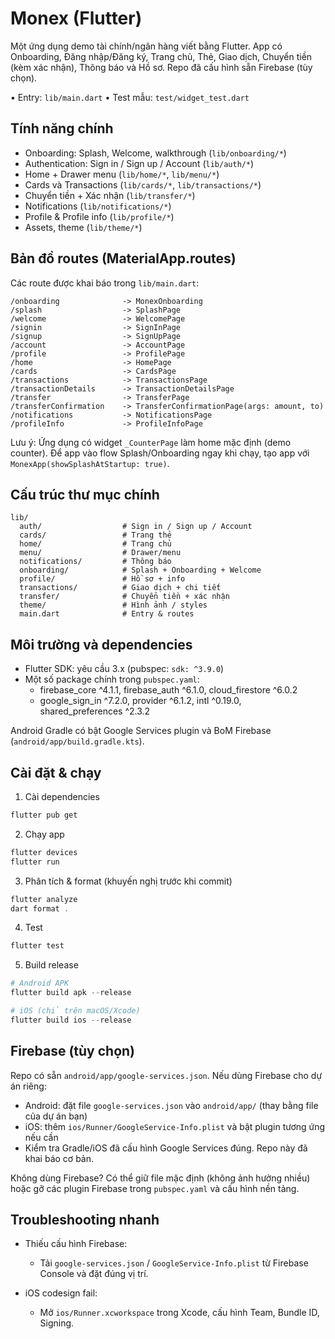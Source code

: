 # Monex (Flutter)

Một ứng dụng demo tài chính/ngân hàng viết bằng Flutter. App có Onboarding, Đăng nhập/Đăng ký, Trang chủ, Thẻ, Giao dịch, Chuyển tiền (kèm xác nhận), Thông báo và Hồ sơ. Repo đã cấu hình sẵn Firebase (tùy chọn).

• Entry: `lib/main.dart`
• Test mẫu: `test/widget_test.dart`

## Tính năng chính

- Onboarding: Splash, Welcome, walkthrough (`lib/onboarding/*`)
- Authentication: Sign in / Sign up / Account (`lib/auth/*`)
- Home + Drawer menu (`lib/home/*`, `lib/menu/*`)
- Cards và Transactions (`lib/cards/*`, `lib/transactions/*`)
- Chuyển tiền + Xác nhận (`lib/transfer/*`)
- Notifications (`lib/notifications/*`)
- Profile & Profile info (`lib/profile/*`)
- Assets, theme (`lib/theme/*`)

## Bản đồ routes (MaterialApp.routes)

Các route được khai báo trong `lib/main.dart`:

```
/onboarding              -> MonexOnboarding
/splash                  -> SplashPage
/welcome                 -> WelcomePage
/signin                  -> SignInPage
/signup                  -> SignUpPage
/account                 -> AccountPage
/profile                 -> ProfilePage
/home                    -> HomePage
/cards                   -> CardsPage
/transactions            -> TransactionsPage
/transactionDetails      -> TransactionDetailsPage
/transfer                -> TransferPage
/transferConfirmation    -> TransferConfirmationPage(args: amount, to)
/notifications           -> NotificationsPage
/profileInfo             -> ProfileInfoPage
```

Lưu ý: Ứng dụng có widget `_CounterPage` làm home mặc định (demo counter). Để app vào flow Splash/Onboarding ngay khi chạy, tạo app với `MonexApp(showSplashAtStartup: true)`.

## Cấu trúc thư mục chính

```
lib/
  auth/                  # Sign in / Sign up / Account
  cards/                 # Trang thẻ
  home/                  # Trang chủ
  menu/                  # Drawer/menu
  notifications/         # Thông báo
  onboarding/            # Splash + Onboarding + Welcome
  profile/               # Hồ sơ + info
  transactions/          # Giao dịch + chi tiết
  transfer/              # Chuyển tiền + xác nhận
  theme/                 # Hình ảnh / styles
  main.dart              # Entry & routes
```

## Môi trường và dependencies

- Flutter SDK: yêu cầu 3.x (pubspec: `sdk: ^3.9.0`)
- Một số package chính trong `pubspec.yaml`:
  - firebase_core ^4.1.1, firebase_auth ^6.1.0, cloud_firestore ^6.0.2
  - google_sign_in ^7.2.0, provider ^6.1.2, intl ^0.19.0, shared_preferences ^2.3.2

Android Gradle có bật Google Services plugin và BoM Firebase (`android/app/build.gradle.kts`).

## Cài đặt & chạy

1. Cài dependencies

```powershell
flutter pub get
```

2. Chạy app

```powershell
flutter devices
flutter run
```

3. Phân tích & format (khuyến nghị trước khi commit)

```powershell
flutter analyze
dart format .
```

4. Test

```powershell
flutter test
```

5. Build release

```powershell
# Android APK
flutter build apk --release

# iOS (chỉ trên macOS/Xcode)
flutter build ios --release
```

## Firebase (tùy chọn)

Repo có sẵn `android/app/google-services.json`. Nếu dùng Firebase cho dự án riêng:

- Android: đặt file `google-services.json` vào `android/app/` (thay bằng file của dự án bạn)
- iOS: thêm `ios/Runner/GoogleService-Info.plist` và bật plugin tương ứng nếu cần
- Kiểm tra Gradle/iOS đã cấu hình Google Services đúng. Repo này đã khai báo cơ bản.

Không dùng Firebase? Có thể giữ file mặc định (không ảnh hưởng nhiều) hoặc gỡ các plugin Firebase trong `pubspec.yaml` và cấu hình nền tảng.

## Troubleshooting nhanh

- Thiếu cấu hình Firebase:

  - Tải `google-services.json` / `GoogleService-Info.plist` từ Firebase Console và đặt đúng vị trí.

- iOS codesign fail:
  - Mở `ios/Runner.xcworkspace` trong Xcode, cấu hình Team, Bundle ID, Signing.


